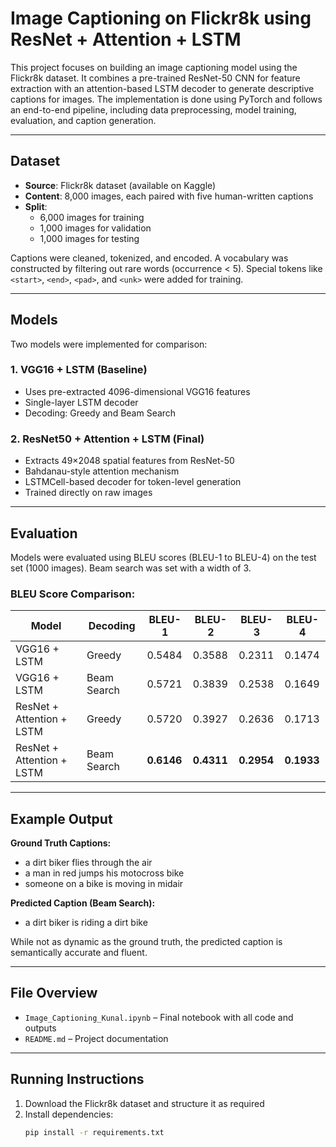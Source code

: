 # Image Captioning on Flickr8k using ResNet + Attention + LSTM

This project focuses on building an image captioning model using the Flickr8k dataset. It combines a pre-trained ResNet-50 CNN for feature extraction with an attention-based LSTM decoder to generate descriptive captions for images. The implementation is done using PyTorch and follows an end-to-end pipeline, including data preprocessing, model training, evaluation, and caption generation.

---

## Dataset

- **Source**: Flickr8k dataset (available on Kaggle)
- **Content**: 8,000 images, each paired with five human-written captions
- **Split**:
  - 6,000 images for training
  - 1,000 images for validation
  - 1,000 images for testing

Captions were cleaned, tokenized, and encoded. A vocabulary was constructed by filtering out rare words (occurrence < 5). Special tokens like `<start>`, `<end>`, `<pad>`, and `<unk>` were added for training.

---

## Models

Two models were implemented for comparison:

### 1. VGG16 + LSTM (Baseline)
- Uses pre-extracted 4096-dimensional VGG16 features
- Single-layer LSTM decoder
- Decoding: Greedy and Beam Search

### 2. ResNet50 + Attention + LSTM (Final)
- Extracts 49×2048 spatial features from ResNet-50
- Bahdanau-style attention mechanism
- LSTMCell-based decoder for token-level generation
- Trained directly on raw images

---

## Evaluation

Models were evaluated using BLEU scores (BLEU-1 to BLEU-4) on the test set (1000 images). Beam search was set with a width of 3.

### BLEU Score Comparison:

| Model                     | Decoding      | BLEU-1 | BLEU-2 | BLEU-3 | BLEU-4 |
|--------------------------|---------------|--------|--------|--------|--------|
| VGG16 + LSTM             | Greedy        | 0.5484 | 0.3588 | 0.2311 | 0.1474 |
| VGG16 + LSTM             | Beam Search   | 0.5721 | 0.3839 | 0.2538 | 0.1649 |
| ResNet + Attention + LSTM| Greedy        | 0.5720 | 0.3927 | 0.2636 | 0.1713 |
| ResNet + Attention + LSTM| Beam Search   | **0.6146** | **0.4311** | **0.2954** | **0.1933** |

---

## Example Output

**Ground Truth Captions:**
- a dirt biker flies through the air  
- a man in red jumps his motocross bike  
- someone on a bike is moving in midair  

**Predicted Caption (Beam Search):**
- a dirt biker is riding a dirt bike

While not as dynamic as the ground truth, the predicted caption is semantically accurate and fluent.

---

## File Overview

- `Image_Captioning_Kunal.ipynb` – Final notebook with all code and outputs
- `README.md` – Project documentation

---

## Running Instructions

1. Download the Flickr8k dataset and structure it as required
2. Install dependencies:
   ```bash
   pip install -r requirements.txt

